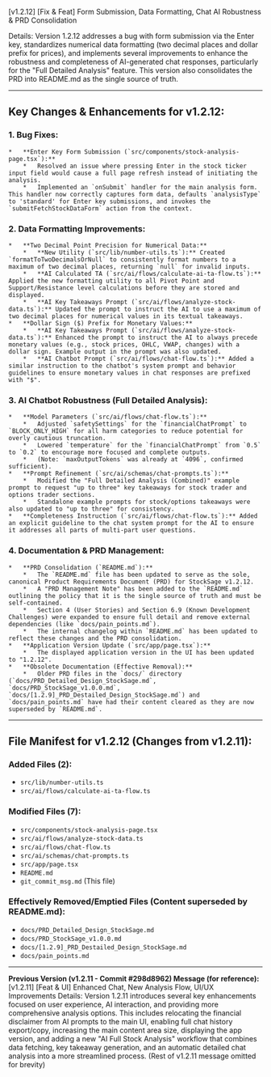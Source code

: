 [v1.2.12] [Fix & Feat] Form Submission, Data Formatting, Chat AI Robustness & PRD Consolidation

Details:
Version 1.2.12 addresses a bug with form submission via the Enter key, standardizes numerical data formatting (two decimal places and dollar prefix for prices), and implements several improvements to enhance the robustness and completeness of AI-generated chat responses, particularly for the "Full Detailed Analysis" feature. This version also consolidates the PRD into README.md as the single source of truth.

---

## Key Changes & Enhancements for v1.2.12:

### 1. Bug Fixes:
    *   **Enter Key Form Submission (`src/components/stock-analysis-page.tsx`):**
        *   Resolved an issue where pressing Enter in the stock ticker input field would cause a full page refresh instead of initiating the analysis.
        *   Implemented an `onSubmit` handler for the main analysis form. This handler now correctly captures form data, defaults `analysisType` to 'standard' for Enter key submissions, and invokes the `submitFetchStockDataForm` action from the context.

### 2. Data Formatting Improvements:
    *   **Two Decimal Point Precision for Numerical Data:**
        *   **New Utility (`src/lib/number-utils.ts`):** Created `formatToTwoDecimalsOrNull` to consistently format numbers to a maximum of two decimal places, returning `null` for invalid inputs.
        *   **AI Calculated TA (`src/ai/flows/calculate-ai-ta-flow.ts`):** Applied the new formatting utility to all Pivot Point and Support/Resistance level calculations before they are stored and displayed.
        *   **AI Key Takeaways Prompt (`src/ai/flows/analyze-stock-data.ts`):** Updated the prompt to instruct the AI to use a maximum of two decimal places for numerical values in its textual takeaways.
    *   **Dollar Sign ($) Prefix for Monetary Values:**
        *   **AI Key Takeaways Prompt (`src/ai/flows/analyze-stock-data.ts`):** Enhanced the prompt to instruct the AI to always precede monetary values (e.g., stock prices, OHLC, VWAP, changes) with a dollar sign. Example output in the prompt was also updated.
        *   **AI Chatbot Prompt (`src/ai/flows/chat-flow.ts`):** Added a similar instruction to the chatbot's system prompt and behavior guidelines to ensure monetary values in chat responses are prefixed with "$".

### 3. AI Chatbot Robustness (Full Detailed Analysis):
    *   **Model Parameters (`src/ai/flows/chat-flow.ts`):**
        *   Adjusted `safetySettings` for the `financialChatPrompt` to `BLOCK_ONLY_HIGH` for all harm categories to reduce potential for overly cautious truncation.
        *   Lowered `temperature` for the `financialChatPrompt` from `0.5` to `0.2` to encourage more focused and complete outputs.
        *   (Note: `maxOutputTokens` was already at `4096`, confirmed sufficient).
    *   **Prompt Refinement (`src/ai/schemas/chat-prompts.ts`):**
        *   Modified the "Full Detailed Analysis (Combined)" example prompt to request "up to three" key takeaways for stock trader and options trader sections.
        *   Standalone example prompts for stock/options takeaways were also updated to "up to three" for consistency.
    *   **Completeness Instruction (`src/ai/flows/chat-flow.ts`):** Added an explicit guideline to the chat system prompt for the AI to ensure it addresses all parts of multi-part user questions.

### 4. Documentation & PRD Management:
    *   **PRD Consolidation (`README.md`):**
        *   The `README.md` file has been updated to serve as the sole, canonical Product Requirements Document (PRD) for StockSage v1.2.12.
        *   A "PRD Management Note" has been added to the `README.md` outlining the policy that it is the single source of truth and must be self-contained.
        *   Section 4 (User Stories) and Section 6.9 (Known Development Challenges) were expanded to ensure full detail and remove external dependencies (like `docs/pain_points.md`).
        *   The internal changelog within `README.md` has been updated to reflect these changes and the PRD consolidation.
    *   **Application Version Update (`src/app/page.tsx`):**
        *   The displayed application version in the UI has been updated to "1.2.12".
    *   **Obsolete Documentation (Effective Removal):**
        *   Older PRD files in the `docs/` directory (`docs/PRD_Detailed_Design_StockSage.md`, `docs/PRD_StockSage_v1.0.0.md`, `docs/[1.2.9]_PRD_Destailed_Design_StockSage.md`) and `docs/pain_points.md` have had their content cleared as they are now superseded by `README.md`.

---

## File Manifest for v1.2.12 (Changes from v1.2.11):

### Added Files (2):
*   `src/lib/number-utils.ts`
*   `src/ai/flows/calculate-ai-ta-flow.ts`

### Modified Files (7):
*   `src/components/stock-analysis-page.tsx`
*   `src/ai/flows/analyze-stock-data.ts`
*   `src/ai/flows/chat-flow.ts`
*   `src/ai/schemas/chat-prompts.ts`
*   `src/app/page.tsx`
*   `README.md`
*   `git_commit_msg.md` (This file)

### Effectively Removed/Emptied Files (Content superseded by README.md):
*   `docs/PRD_Detailed_Design_StockSage.md`
*   `docs/PRD_StockSage_v1.0.0.md`
*   `docs/[1.2.9]_PRD_Destailed_Design_StockSage.md`
*   `docs/pain_points.md`

---
**Previous Version (v1.2.11 - Commit #298d8962) Message (for reference):**
[v1.2.11] [Feat & UI] Enhanced Chat, New Analysis Flow, UI/UX Improvements
Details:
Version 1.2.11 introduces several key enhancements focused on user experience, AI interaction, and providing more comprehensive analysis options. This includes relocating the financial disclaimer from AI prompts to the main UI, enabling full chat history export/copy, increasing the main content area size, displaying the app version, and adding a new "AI Full Stock Analysis" workflow that combines data fetching, key takeaway generation, and an automatic detailed chat analysis into a more streamlined process.
(Rest of v1.2.11 message omitted for brevity)
